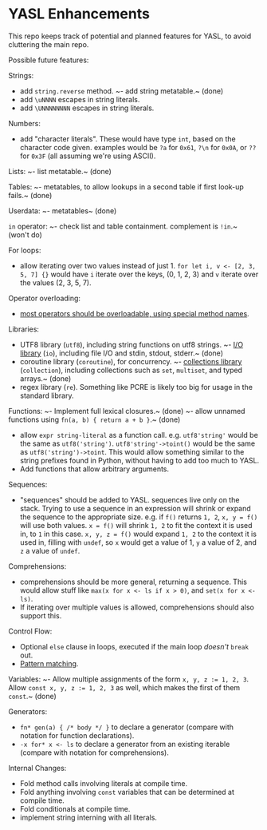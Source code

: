 # YASL Enhancements
This repo keeps track of potential and planned features for YASL, to avoid cluttering the main repo.

Possible future features:

Strings:
- add `string.reverse` method.
~- add string metatable.~ (done)
- add `\uNNNN` escapes in string literals.
- add `\UNNNNNNNN` escapes in string literals.

Numbers:
- add "character literals". These would have type `int`, based on the character code given. examples would be `?a` for `0x61`, `?\n` for `0x0A`, or `??` for `0x3F` (all assuming we're using ASCII).

Lists:
~- list metatable.~ (done)

Tables:
~- metatables, to allow lookups in a second table if first look-up fails.~ (done)

Userdata:
~- metatables~ (done)

`in` operator:
~- check list and table containment. complement is `!in`.~ (won't do)

For loops:
- allow iterating over two values instead of just 1. `for let i, v <- [2, 3, 5, 7] {}` would have `i` iterate over the keys, (0, 1, 2, 3) and `v` iterate over the values (2, 3, 5, 7).

Operator overloading:
- [most operators should be overloadable, using special method names](operator-overloading.md).

Libraries:
- UTF8 library (`utf8`), including string functions on utf8 strings.
~- [I/O library](std-io.md) (`io`), including file I/O and stdin, stdout, stderr.~ (done)
- coroutine library (`coroutine`), for concurrency.
~- [collections library](std-collections.md) (`collection`), including collections such as `set`, `multiset`, and typed arrays.~ (done)
- regex library (`re`). Something like PCRE is likely too big for usage in the standard library.

Functions:
~- Implement full lexical closures.~ (done)
~- allow unnamed functions using `fn(a, b) { return a + b }`.~ (done)
- allow `expr string-literal` as a function call. e.g. `utf8'string'` would be the same as `utf8('string')`. `utf8'string'->toint()` would be the same as `utf8('string')->toint`. This would allow something similar to the string prefixes found in Python, without having to add too much to YASL.
- Add functions that allow arbitrary arguments.

Sequences:
- "sequences" should be added to YASL. sequences live only on the stack. Trying to use a sequence in an expression will shrink or expand the sequence to the appropriate size. e.g. if `f()` returns `1, 2`, `x, y = f()` will use both values. `x = f()` will shrink `1, 2` to fit the context it is used in, to `1` in this case. `x, y, z = f()` would expand `1, 2` to the context it is used in, filling with `undef`, so `x` would get a value of 1, `y` a value of 2, and `z` a value of `undef`.

Comprehensions:
- comprehensions should be more general, returning a sequence. This would allow stuff like `max(x for x <- ls if x > 0)`, and `set(x for x <- ls)`.
- If iterating over multiple values is allowed, comprehensions should also support this.

Control Flow:
- Optional `else` clause in loops, executed if the main loop _doesn't_ `break` out.
- [Pattern matching](match.md).

Variables:
~- Allow multiple assignments of the form `x, y, z := 1, 2, 3`. Allow `const x, y, z := 1, 2, 3` as well, which makes the first of them `const`.~ (done)

Generators:
- `fn* gen(a) { /* body */ }` to declare a generator (compare with notation for function declarations).
- `-x for* x <- ls` to declare a generator from an existing iterable (compare with notation for comprehensions).

Internal Changes:
- Fold method calls involving literals at compile time.
- Fold anything involving `const` variables that can be determined at compile time.
- Fold conditionals at compile time.
- implement string interning with all literals.
